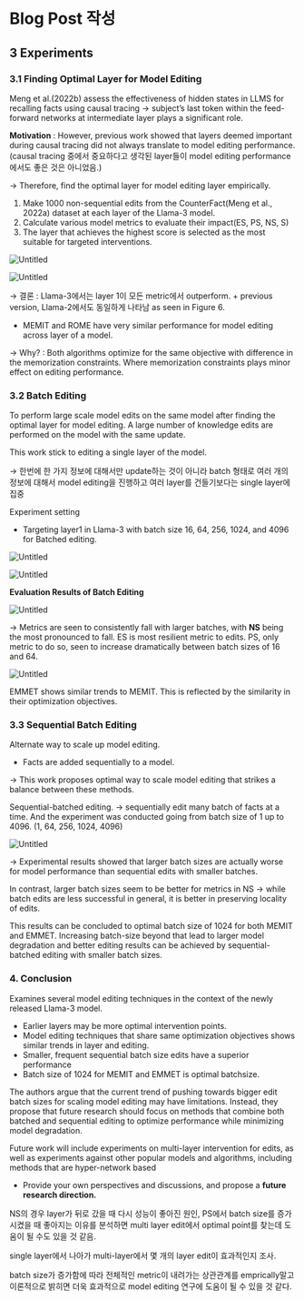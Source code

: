 # Blog Post 작성

## 3 Experiments

### 3.1 Finding Optimal Layer for Model Editing

Meng et al.(2022b) assess the effectiveness of hidden states in LLMS for recalling facts using causal tracing → subject’s last token within the feed-forward networks at intermediate layer plays a significant role.

**Motivation** : However, previous work showed that layers deemed important during causal tracing did not always translate to model editing performance. (causal tracing 중에서 중요하다고 생각된 layer들이 model editing performance에서도 좋은 것은 아니었음.)

→ Therefore, find the optimal layer for model editing layer empirically.

1. Make 1000 non-sequential edits from the CounterFact(Meng et al., 2022a) dataset at each layer of the Llama-3 model.
2. Calculate various model metrics to evaluate their impact(ES, PS, NS, S)
3. The layer that achieves the highest score is selected as the most suitable for targeted interventions.

![Untitled](Blog%20Post%20%E1%84%8C%E1%85%A1%E1%86%A8%E1%84%89%E1%85%A5%E1%86%BC%2004c42d1fe7304b03af409de21c8b8e1a/Untitled.png)

![Untitled](Blog%20Post%20%E1%84%8C%E1%85%A1%E1%86%A8%E1%84%89%E1%85%A5%E1%86%BC%2004c42d1fe7304b03af409de21c8b8e1a/Untitled%201.png)

→ 결론 : Llama-3에서는 layer 1이 모든 metric에서 outperform. + previous version, Llama-2에서도 동일하게 나타남 as seen in Figure 6.

+ MEMIT and ROME have very similar performance for model editing across layer of a model.

→ Why? : Both algorithms optimize for the same objective with difference in the memorization constraints. Where memorization constraints plays minor effect on editing performance.

### 3.2 Batch Editing

To perform large scale model edits on the same model after finding the optimal layer for model editing. A large number of knowledge edits are performed on the model with the same update. 

This work stick to editing a single layer of the model.

→ 한번에 한 가지 정보에 대해서만 update하는 것이 아니라 batch 형태로 여러 개의 정보에 대해서 model editing을 진행하고 여러 layer를 건들기보다는 single layer에 집중

Experiment setting

- Targeting layer1 in Llama-3 with  batch size 16, 64, 256, 1024, and 4096 for Batched editing.

![Untitled](Blog%20Post%20%E1%84%8C%E1%85%A1%E1%86%A8%E1%84%89%E1%85%A5%E1%86%BC%2004c42d1fe7304b03af409de21c8b8e1a/Untitled%202.png)

![Untitled](Blog%20Post%20%E1%84%8C%E1%85%A1%E1%86%A8%E1%84%89%E1%85%A5%E1%86%BC%2004c42d1fe7304b03af409de21c8b8e1a/Untitled%203.png)

**Evaluation Results of Batch Editing**

![Untitled](Blog%20Post%20%E1%84%8C%E1%85%A1%E1%86%A8%E1%84%89%E1%85%A5%E1%86%BC%2004c42d1fe7304b03af409de21c8b8e1a/Untitled%204.png)

→ Metrics are seen to consistently fall with larger batches, with **NS** being the most pronounced to fall. ES is most resilient metric to edits. PS, only metric to do so, seen to increase dramatically between batch sizes of 16 and 64.

![Untitled](Blog%20Post%20%E1%84%8C%E1%85%A1%E1%86%A8%E1%84%89%E1%85%A5%E1%86%BC%2004c42d1fe7304b03af409de21c8b8e1a/Untitled%205.png)

EMMET shows similar trends to MEMIT. This is reflected by the similarity in their optimization objectives.

### 3.3 Sequential Batch Editing

Alternate way to scale up model editing.

- Facts are added sequentially to a model.

→ This work proposes optimal way to scale model editing that strikes a balance between these methods.

Sequential-batched editing. →  sequentially edit many batch of facts at a time. And the experiment was conducted going from batch size of 1 up to 4096. (1, 64, 256, 1024, 4096)

![Untitled](Blog%20Post%20%E1%84%8C%E1%85%A1%E1%86%A8%E1%84%89%E1%85%A5%E1%86%BC%2004c42d1fe7304b03af409de21c8b8e1a/Untitled%206.png)

→ Experimental results showed that larger batch sizes are actually worse for model performance than sequential edits with smaller batches. 

In contrast, larger batch sizes seem to be better for metrics in NS → while batch edits are less successful in general, it is better in preserving locality of edits.

This results can be concluded to optimal batch size of 1024 for both MEMIT and EMMET. Increasing batch-size beyond that lead to larger model degradation and better editing results can be achieved by sequential-batched editing with smaller batch sizes. 

### 4. Conclusion

Examines several model editing techniques in the context of the newly released Llama-3 model.

- Earlier layers may be more optimal intervention points.
- Model editing techniques that share same optimization objectives shows similar trends in layer and editing.
- Smaller, frequent sequential batch size edits have a superior performance
- Batch size of 1024 for MEMIT and EMMET is optimal batchsize.

 The authors argue that the current trend of pushing towards bigger edit batch sizes for scaling model editing may have limitations. Instead, they propose that future research should focus on methods that combine both batched and sequential editing to optimize performance while minimizing model degradation.

Future work will include experiments on multi-layer intervention for edits, as well as experiments against other popular models and algorithms, including methods that are hyper-network based

- Provide your own perspectives and discussions, and propose a **future research direction.**

NS의 경우 layer가 뒤로 갔을 때 다시 성능이 좋아진 원인, PS에서 batch size를 증가 시켰을 때 좋아지는 이유를 분석하면 multi layer edit에서 optimal point를 찾는데 도움이 될 수도 있을 것 같음.

single layer에서 나아가 multi-layer에서 몇 개의 layer edit이 효과적인지 조사.

batch size가 증가함에 따라 전체적인 metric이 내려가는 상관관계를 emprically말고 이론적으로 밝히면 더욱 효과적으로 model editing 연구에 도움이 될 수 있을 것 같다.